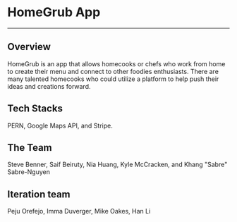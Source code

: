 # HomeGrub App
-----------------
## Overview
HomeGrub is an app that allows homecooks or chefs who work from home to create their menu and connect to other foodies enthusiasts. 
There are many talented homecooks who could utilize a platform to help push their ideas and creations forward.  

## Tech Stacks
PERN, Google Maps API, and Stripe. 

## The Team 
Steve Benner, Saif Beiruty, Nia Huang, Kyle McCracken, and Khang "Sabre" Sabre-Nguyen

## Iteration team

Peju Orefejo, Imma Duverger, Mike Oakes, Han Li
